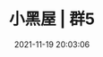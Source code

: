 ---
layout: links
title: 小黑屋 | 群5 
date: 2021-11-19 20:03:06 
keywords: 小黑屋 | 群5 
description: 
comments: true 
photos: https://cdn.jsdelivr.net/gh/honjun/cdn@1.4/img/banner/links.jpg 
links: 
  - group: 群主/管理员
    desc: 有权限管理群成员的
    items:
    - url: /*
      img: https://cdn.jsdelivr.net/gh/taiyanggegebang/cdn@main/xiaoheiwu/05/taiyanggegebang.jpg
      name: 太阳鸽鸽棒
      desc: 群主
    - url: /*
      img: https://cdn.jsdelivr.net/gh/taiyanggegebang/cdn@main/xiaoheiwu/05/dong_yi_feng305000.jpg
      name: 墨忆江南
      desc: 管理员
    - url: /*
      img: https://cdn.jsdelivr.net/gh/taiyanggegebang/cdn@main/xiaoheiwu/05/cangshuxuejie.jpg
      name: 仓鼠学姐
      desc: 管理员
  - group: 已被移除群聊
    desc: 已移除
    items:
    - url: /*
      img: https://cdn.jsdelivr.net/gh/taiyanggegebang/cdn@main/xiaoheiwu/05/Leshi.jpg
      name: Le**i
      desc: 不适当的言语
---